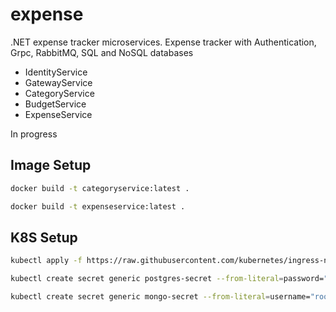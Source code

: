 # expense
.NET expense tracker microservices.
Expense tracker with Authentication, Grpc, RabbitMQ, SQL and NoSQL databases

- IdentityService  
- GatewayService  
- CategoryService  
- BudgetService  
- ExpenseService

In progress

## Image Setup

```bash
docker build -t categoryservice:latest .
```

```bash
docker build -t expenseservice:latest .
```

## K8S Setup

```bash
kubectl apply -f https://raw.githubusercontent.com/kubernetes/ingress-nginx/controller-v1.3.0/deploy/static/provider/cloud/deploy.yaml
```

```bash
kubectl create secret generic postgres-secret --from-literal=password="postgrespw"
```

```bash
kubectl create secret generic mongo-secret --from-literal=username="root" --from-literal=password="mongopw"
```
